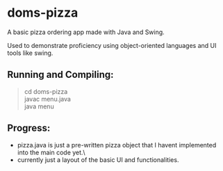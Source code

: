# doms-pizza #
A basic pizza ordering app made with Java and Swing.

Used to demonstrate proficiency using object-oriented languages and 
UI tools like swing. 

## Running and Compiling: ##
>    cd doms-pizza\
>    javac menu.java\
>    java menu

## Progress: ##
* pizza.java is just a pre-written pizza object that I havent implemented into the main code yet.\
* currently just a layout of the basic UI and functionalities.
